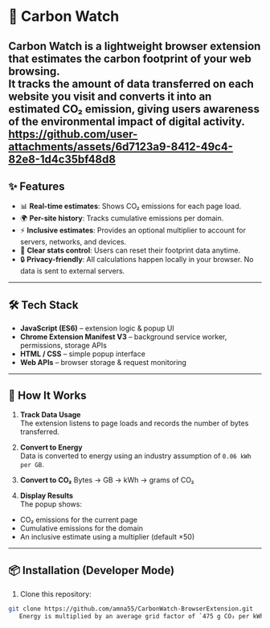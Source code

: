 # 🌱 Carbon Watch

Carbon Watch is a lightweight browser extension that estimates the carbon footprint of your web browsing.  
It tracks the amount of data transferred on each website you visit and converts it into an estimated CO₂ emission, giving users awareness of the environmental impact of digital activity.  
https://github.com/user-attachments/assets/6d7123a9-8412-49c4-82e8-1d4c35bf48d8
---

## ✨ Features

- 📊 **Real-time estimates**: Shows CO₂ emissions for each page load.  
- 🌍 **Per-site history**: Tracks cumulative emissions per domain.  
- ⚡ **Inclusive estimates**: Provides an optional multiplier to account for servers, networks, and devices.  
- 🧹 **Clear stats control**: Users can reset their footprint data anytime.  
- 🔒 **Privacy-friendly**: All calculations happen locally in your browser. No data is sent to external servers.  

---

## 🛠️ Tech Stack

- **JavaScript (ES6)** – extension logic & popup UI  
- **Chrome Extension Manifest V3** – background service worker, permissions, storage APIs  
- **HTML / CSS** – simple popup interface  
- **Web APIs** – browser storage & request monitoring  

---

## 📐 How It Works

1. **Track Data Usage**  
   The extension listens to page loads and records the number of bytes transferred.  

2. **Convert to Energy**  
   Data is converted to energy using an industry assumption of `0.06 kWh per GB`.  

3. **Convert to CO₂**
   Bytes → GB → kWh → grams of CO₂

4. **Display Results**  
The popup shows:
- CO₂ emissions for the current page  
- Cumulative emissions for the domain  
- An inclusive estimate using a multiplier (default ×50)  

---

## 📦 Installation (Developer Mode)

1. Clone this repository:
```bash
git clone https://github.com/amna55/CarbonWatch-BrowserExtension.git
   Energy is multiplied by an average grid factor of `475 g CO₂ per kWh`.

